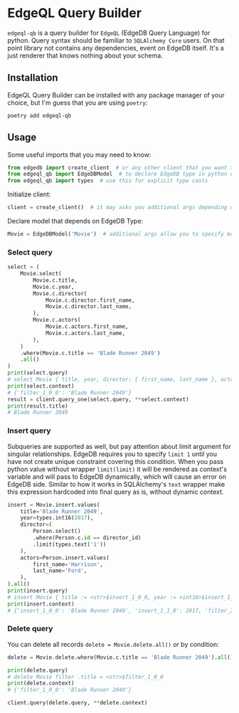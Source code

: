 # EdgeQL Query Builder

`edgeql-qb` is a query builder for `EdgeQL` (EdgeDB Query Language) for python.
Query syntax should be familiar to `SQLAlchemy Core` users. 
On that point library not contains any dependencies, event on EdgeDB itself. 
It's a just renderer that knows nothing about your schema. 

## Installation

EdgeQL Query Builder can be installed with any package manager of your choice, but I'm guess that you are using `poetry`:

```shell
poetry add edgeql-qb
```

## Usage

Some useful imports that you may need to know:
```python
from edgedb import create_client  # or any other client that you want to use
from edgeql_qb import EdgeDBModel  # to declare EdgeDB type in python code 
from edgeql_qb import types  # use this for explicit type casts
```

Initialize client:
```python
client = create_client()  # it may asks you additional args depending on you configuration
```

Declare model that depends on EdgeDB Type:
```python
Movie = EdgeDBModel('Movie')  # additional args allow you to specify module and schema of a type.
```

### Select query
```python
select = (
    Movie.select(
        Movie.c.title,
        Movie.c.year,
        Movie.c.director(
            Movie.c.director.first_name,
            Movie.c.director.last_name,
        ),
        Movie.c.actors(
            Movie.c.actors.first_name,
            Movie.c.actors.last_name,
        ),
    )
    .where(Movie.c.title == 'Blade Runner 2049')
    .all()
)
print(select.query)
# select Movie { title, year, director: { first_name, last_name }, actors: { first_name, last_name } } filter .title = <str>$filter_1_0_0
print(select.context)
# {'filter_1_0_0': 'Blade Runner 2049'}
result = client.query_one(select.query, **select.context)
print(result.title)
# Blade Runner 2049
```

### Insert query
Subqueries are supported as well, but pay attention about limit argument for singular relationships. 
EdgeDB requires you to specify `limit 1` until you have not create unique constraint covering this condition.
When you pass python value without wrapper `limit(limit)` it will be rendered 
as context's variable and will pass to EdgeDB dynamically, which will cause an error on EdgeDB side.
Similar to how it works in SQLAlchemy's `text` wrapper make this expression hardcoded into final query as is, 
without dynamic context.
```python
insert = Movie.insert.values(
    title='Blade Runner 2049',
    year=types.int16(2017),
    director=(
        Person.select()
        .where(Person.c.id == director_id)
        .limit(types.text('1')) 
    ),
    actors=Person.insert.values(
        first_name='Harrison', 
        last_name='Ford',
    ),
).all()
print(insert.query)
# insert Movie { title := <str>$insert_1_0_0, year := <int16>$insert_1_1_0, director := (select Person filter .id = $filter_2_0_0 limit 1), actors := (insert Person { first_name := <str>$insert_2_0_0, last_name := <str>$insert_2_1_0 }) }
print(insert.context)
# {'insert_1_0_0': 'Blade Runner 2049', 'insert_1_1_0': 2017, 'filter_2_0_0': UUID('15e1155f-c94d-4ac0-bae6-f3d709b91a0e'), 'insert_2_0_0': 'Harrison', 'insert_2_1_0': 'Ford'}
```

### Delete query
You can delete all records `delete = Movie.delete.all()` or by condition:

```python
delete = Movie.delete.where(Movie.c.title == 'Blade Runner 2049').all()

print(delete.query)
# delete Movie filter .title = <str>$filter_1_0_0
print(delete.context)
# {'filter_1_0_0': 'Blade Runner 2049'}

client.query(delete.query, **delete.context)
```
